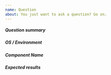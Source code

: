 ```yaml
---
name: Question
about: You just want to ask a question? Go on.
---
```


<!--- Verify first that your question wasn't asked before on GitHub -->

##### Question summary
<!--- Briefly exmplain what is the problem you are having -->

##### OS / Environment
<!--- Provide all relevant information below, e.g. OS distribution, running in container, etc. -->

##### Component Name
<!--- Write the short name of the module or plugin below -->

##### Expected results
<!-- A clear and concise description of what you expected to happen. -->
